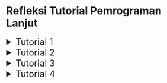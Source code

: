 # Refleksi Tutorial Pemrograman Lanjut

<details>
<summary style="font-size:24px">Tutorial 1</summary>

## Clean Code
_Clean code_ merujuk pada suatu konsep dalam proses pengembangan perangkat lunak yang menitikberatkan pada pentingnya 
menulis kode yang mudah terbaca, dapat dipahami, dan dapat dijaga dengan baik oleh pengembang lainnya. Prinsip-prinsip
_clean code_ berperan dalam mengurangi tingkat kompleksitas, meningkatkan tingkat keterbacaan, serta mempermudah proses 
pemeliharaan kode.

Dalam tutorial modul 1 kali ini, beberapa praktik _clean code_ yang telah diterapkan seperti,

### 1. Meaningful Variable Names
Nama variabel seperti `product` dan `productId` dengan jelas menyampaikan makna dari variabel-variabel tersebut.

### 2. Function
Berikut contoh penggunaan function pada tutorial kali ini:
```java
...
    public Product create (Product product) {
        productData.add(product);
        productMap.put(product.getProductId(), product);
        return product;
    }
...
```
_Function-function_ yang dibuat semuanya tepat untuk melakukan _handling_ satu bagian program saja, tidak terlalu 
panjang, dan nama-namanya jelas mendeskripsikan apa yang dilakukan pada _function_ tersebut.


### 3. Objects and Data Structures
Contoh penerapannya dalam tutorial ini adalah penerapan _interface_ dan 
implementasinya di direktori `service` sebagai praktik terbaik dan untuk lebih rinci menjelaskan fungsi yang 
diimplementasikan.

### 4. Git Flow - Branching
Pada tutorial ini, adanya penerapan _branching_ untuk memisahkan pengembangan masing-masing bagian seperti `main`, 
`list-product`, `edit-product`, `delete-product`, dan `unit-test`.

## Unit and Functional Test

### 1. Unit Test
Setelah menyelesaikan penyusunan _unit test_, saya merasa lebih yakin terhadap kualitas kode yang telah saya buat. _Unit
test_ berperan penting dalam memastikan bahwa setiap bagian kecil dari kode beroperasi sesuai harapan dan memberikan
perlindungan terhadap perubahan yang tidak disengaja. Ketika membahas jumlah _unit test_ yang seharusnya ada dalam suatu
kelas, tidak ada jawaban pasti karena hal itu bergantung pada tingkat kompleksitas kelas dan fungsi yang perlu diuji.
Meski demikian, setiap metode yang memiliki logika berbeda atau memerlukan pengujian terpisah sebaiknya dilengkapi
dengan setidaknya satu _unit test_.

Untuk memastikan bahwa unit test sudah mencukupi untuk mengonfirmasi kebenaran program, penggunaan _code coverage_ dapat
menjadi alat yang bermanfaat. Meskipun mencapai 100% _code coverage_ dapat menambah kepercayaan, tetapi hal tersebut
tidak menjamin bahwa tidak ada _bug_ atau kesalahan dalam kode. Terlepas dari telah diuji secara menyeluruh, masih ada
kemungkinan adanya kasus-kasus _edge_ atau situasi tidak terduga yang tidak tercakup dalam _unit test_.

### 2. Functional Test
Dalam pembuatan _functional test suite_ baru untuk memverifikasi jumlah _item_ dalam daftar produk, perhatian terhadap
kebersihan kode sangat penting. Kehadiran duplikasi atau pengulangan kode, serta kurangnya modularitas, dapat
berdampak negatif pada kualitas keseluruhan dari kode yang dibuat. Apabila terdapat prosedur _setup_ dan variabel
_instance_ yang sama dengan _functional test suite_ sebelumnya, hal ini dapat mengindikasikan adanya duplikasi kode.
Ketidakpisahan _setup procedures_ ke dalam metode terpisah atau penggunaan terlalu banyak variabel _instance_ secara global
dapat mengakibatkan kurangnya modularitas pada kode. Oleh karena itu, disarankan untuk memisahkan _setup procedures_ ke
dalam metode terpisah agar dapat menghindari duplikasi kode dan meningkatkan tingkat modularitas.

</details>

<details>
<summary style="font-size:24px">Tutorial 2</summary>

## Code Quality
Ada beberapa isu ringan yang saya temukan ketika mengulas kembali kode, terutama kode pada modul `main`. Beberapa di antaranya
seperti penambahan deklarasi `final` untuk menambah keterbacaan dan keamanan pada bagian pembuatan _list_ `productData`.
Berikut merupakan _snippet_-nya,

```java
...
private final List<Product> productData = new ArrayList<>();
...
```

Selain itu saya juga sedikit mengubah implementasi injeksi kode yang pada awalnya menggunakan _field injection_ menjadi
_constructor injection_ agar dapat memudahkan pada saat melakukan tes kode dan menjaga modularitasnya. Berikut merupakan
contoh kode terbarunya pada bagian `ProductServiceImpl`,

```java
...
private final ProductRepository productRepository;

public ProductServiceImpl(ProductRepository productRepository) {
    this.productRepository = productRepository;
}
...
```


## CI/CD Implementation
Ada beberapa aspek yang harus diperhatikan jika _workflow_ dapat dikatakan sudah sesuai dengan implementasi CI/CD,
seperti adanya _automated testing_, _continuous deployment_, dan adanya integrasi serta _deployment_ secara berkala. 
Hal-hal di atas sebenarnya sudah dijalankan pada tutorial ini. _Workflow automated testing_ terdapat pada 
`ci.yml` yang sekaligus mengeksekusi beberapa macam _unit test_ yang sudah dibuat, _continuous deployment_
juga telah diterapkan dengan adanya _deployment_ berkelanjutan pada _platform_ Koyeb, dan adanya integrasi serta 
_deployment_ yang apabila dilakukan _push_, _workflow_ akan mengarahkan untuk melakukan tes dan _deployment_ secara 
otomatis pada _branch_ tertentu.

</details>

<details>
<summary style="font-size:24px">Tutorial 3</summary>

## SOLID Principles
Berikut merupakan prinsip-prinsip SOLID yang saya terapkan pada _source code_,

### 1. SRP
_Single Responsibility Principle_ mengharuskan suatu kelas hanya boleh memiliki satu fungsi atau tujuan utama. Dengan 
adanya prinsip ini, kode diharapkan dapat terlihat sederhana dan tentu saja mudah untuk melakukan _maintenance_. Hal ini
saya terapkan pada saat memisah antara kelas `CarController` dengan `ProductController`. Pemisahan dilakukan untuk
menjaga modularitas kode dan mempermudah apabila nanti adanya modifikasi kode.

### 2. OCP
_Open-Close Principle_ merupakan salah satu prinsip yang mengharuskan unsur kode seperti kelas, modul, fungsi, dan
lainnya mempunyai sifat tertutup untuk modifikasi namun tetap terbuka untuk pengembangan. Dengan adanya prinsip ini,
_programmer_ dapat langsung melakukan ekstensi untuk menambah fitur atau kebutuhan suatu kelas tanpa harus memodifikasi 
kode asalnya sehingga kode dapat dikatakan _reusable_. Penerapan OCP dalam tutorial ini adalah ekstensi dari `Item`. 
Apabila diperhatikan, `Item` memiliki kerangka utama bagi kelas `Car` dan `Product` sehingga apabila _programmer_
membutuhkan kerangka yang ada di `Item`, mereka dapat langsung melakukan _extend_ di suatu kelas baru. Perhatikan juga
kelas `Car` yang sudah melakukan _extend_ dan menambahkan juga kebutuhan yang hanya ada pada kelas `Car` saja.

### 3. LSP
_Liskov Substitution Principle_ merupakan prinsip yang mengharuskan suatu kelas apabila memiliki sub-kelas, sub-kelas
tersebut harus mempunya _behavior_ yang sama dengan _parent class_-nya. Dalam tutorial ini, saya menerapkan LSP dalam 
`CarServiceImpl` yang mengimplementasikan `CarService`. `CarService` memang ditujukan sebagai kumpulan fitur yang
dimiliki oleh suatu kelas `Car`. Dengan adanya `CarService` yang sebenarnya merupakan ekstensi dari `ItemService`, fitur
kelas `Car` tidak akan bersinggungan dengan fitur yang berbeda dari kelas `Product` sehingga tidak akan melanggar LSP.

### 4. ISP
_Interface Segregation Principle_ sebenarnya memiliki kemiripan dengan SRP dan merupakan salah satu solusi agar LSP
terjaga, yaitu dengan memperbanyak _interface_ dengan harapan _interface_ tersebut dapat mewakilkan sautu fitur pada
suatu kelas dengan rinci. Hal ini sudah diterapkan pada _source code_ bagian pemisahan antara `CarService` dengan 
`ProductService`. Untuk saat ini, `ItemService` sebenarnya masih bisa sebagai perwakilan fitur untuk kedua kelas `Car`
dan `Product` namun tidak menutup kemungkinan bahwa di antara kedua kelas tersebut akan memiliki spesifikasi tambahan
ke depannya. Hal ini dapat mencegah adanya ketidaksesuaian fitur dan dapat mencegah adanya pelanggaran baik LSP maupun
SRP. 

### 5. DIP
_Dependency Inversion Principle_ merupakan prinsip yang menitikberatkan bahwa _high-level module_ dan _low-level module_
seharusnya bergantung kepada suatu abstrak modul jika memiliki keterkaitan tertentu. Hal ini saya terapkan dalam membuat
`CarController` yang tidak langsung bergantung pada `CarServiceImpl` melainkan dengan `CarService` yang 
diimpelementasikan oleh `CarServiceImpl` itu sendiri. Hal ini bertujuan meningkatkan fleksibilitas dari `CarController`
jika adanya penambahan fitur pada `CarService`.

## Advantage of Applying SOLID Principle
Manfaat yang cukup terasa pada saat mengimplementasikan prinsip SOLID adalah terstrukturnya kode sehingga _programmer_
tentu akan cukup mudah dalam memahami kode tersebut. Selain itu, dengan adanya pemisahan terstruktur, ada beberapa kode
dapat digunakan kembali sehingga akan meningkatkan produktivitas dari _programmer_. Hal ini dapat dilihat pada baik
pada _package_ `model` maupun `service` yang menerapkan modularitas dan _reusable_ dari suatu kumpulan kode. Tidak hanya
itu, dengan menerapakan _interface_ yang spesifik, hal itu akan meningkatkan fleksibilitas dari suatu kelas. Contohnya
pada implementasi baik `CarService` maupun `ProductService` yang tidak menutup kemungkinan bahwa kedua kelas tersebut
akan memiliki _behavior_ yang berbeda. 

## Disadvantage without SOLID Principle
Sebelum saya melakukan pemisahan `CarController` dengan `ProductController`, kode yang ada terlihat sangat panjang dan
cenderung membingungkan. Selain itu, saya juga sempat hanya melakukan penyalinan kode yang sebenarnya dapat digunakan
teknik seperti OCP pada _package_ model yang tentu saja akan menghemat lebih banyak waktu. Tidak hanya itu, apabila
hanya diterapkan satu _interface_ saja pada saat membagi antara `ProductServiceImpl` dan `CarServiceImpl`, akan ada
kemungkinan bahwa ke depannya masing-masing kelas tersebut memiliki keutuhan yang berbeda sehingga harus adanya
penyesuaian kembali yang kemungkinan cukup menguras tenaga, waktu, dan pikiran.

</details>

<details>
<summary style="font-size:24px">Tutorial 4</summary>

## Usefulness of TDD
TDD Flow sangat bermanfaat untuk continouous development dalam pengembangan software dimana software akan terus berkembang mengikuti permintaan client. TDD Flow memastikan bahwa software tetap memenuhi kualitas meskipun requirement terus berubah.

## F.I.R.S.T Principle
### Fast
Berbagai tes yang sudah dibuat cukup cepat sehingga dapat berjalan tanpa mengganggu _workflow_.

### Independent
Tes-tes yang dibuat sudah independen sehingga tidak bergantung dengan yang lain. 

### Repeatable
Tes yang dibuat hasilnya konsisten di setiap pengujian dengan catatan tidak adanya modifikasi dalam skala besar. 
Tes sudah _repeatable_ karena sudah _setup mock_ yang sama sehingga hasil tes dapat konsisten.

### Self Validating
Suatu tes dapat dikatakan _self validating_ apabila jelas dalam menguji suatu fitur. Tes yang dibuat sudah cukup 
_self salidating_ dengan penggunaan method assertEquals, assertNull, assertThrow, dan lainnya.

### Timely
Suatu tes sebaiknya menutupi baik _happy_ maupun _unhappy_ _paths_. Tes yang dibuat sudah menutupi sebagian besar 
_happy_ dan _unhappy paths_.
</details>